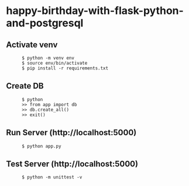# happy-birthday-with-flask-python-and-postgresql

## Activate venv
          $ python -m venv env
          $ source env/bin/activate
          $ pip install -r requirements.txt

## Create DB
          $ python
          >> from app import db
          >> db.create_all()
          >> exit()

## Run Server (http://localhost:5000)
          $ python app.py
          
## Test Server (http://localhost:5000)
          $ python -m unittest -v
